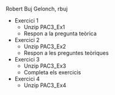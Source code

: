 Robert Buj Gelonch, rbuj
- Exercici 1
  - Unzip PAC3_Ex1
  - Respon a la pregunta teòrica
- Exercici 2
  - Unzip PAC3_Ex2
  - Respon a les preguntes teòriques
- Exercici 3
  - Unzip PAC3_Ex3
  - Completa els exercicis
- Exercici 4
  - Unzip PAC3_Ex4
